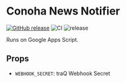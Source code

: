 # Conoha News Notifier
[![GitHub release](https://img.shields.io/github/release/traPtitech/Conoha-News-Notifier.svg)](https://GitHub.com/traPtitech/Conoha-News-Notifier/releases/)
![CI](https://github.com/traPtitech/Conoha-News-Notifier/workflows/CI/badge.svg)
![release](https://github.com/traPtitech/Conoha-News-Notifier/workflows/release/badge.svg)

Runs on Google Apps Script.

## Props
- `WEBHOOK_SECRET`: traQ Webhook Secret
